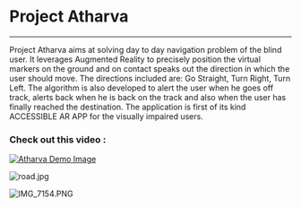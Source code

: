 # Project Atharva

---

Project Atharva aims at solving day to day navigation problem of the blind user. It leverages Augmented Reality to precisely position the virtual markers on the ground and on contact speaks out the direction in which the user should move. The directions included are: Go Straight, Turn Right, Turn Left. 
The algorithm is also developed to alert the user when he goes off track, alerts back when he is back on the track and also when the user has finally reached the destination.
The application is first of its kind ACCESSIBLE AR APP for the visually impaired users.

### Check out this video :

[![Atharva Demo Image](http://img.youtube.com/vi/03TLndNqe6Y/0.jpg)](http://www.youtube.com/watch?v=03TLndNqe6Y "Project atharva user demo")

![road.jpg](https://www.dropbox.com/s/xq1mmkdd52wg2yh/road.jpg?dl=0&raw=1)

![IMG_7154.PNG](https://www.dropbox.com/s/ukias9z23h16na5/IMG_7154.PNG?dl=0&raw=1)
